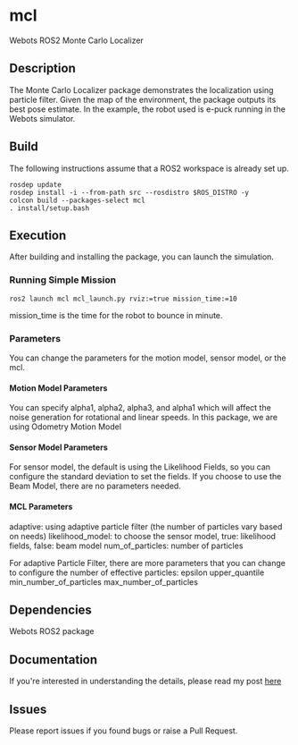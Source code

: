 # mcl
Webots ROS2 Monte Carlo Localizer

## Description
The Monte Carlo Localizer package demonstrates the localization using particle filter.
Given the map of the environment, the package outputs its best pose estimate.
In the example, the robot used is e-puck running in the Webots simulator.

## Build
The following instructions assume that a ROS2 workspace is already set up.
```commandline
rosdep update
rosdep install -i --from-path src --rosdistro $ROS_DISTRO -y
colcon build --packages-select mcl
. install/setup.bash
```

## Execution
After building and installing the package, you can launch the simulation.

### Running Simple Mission
```commandline
ros2 launch mcl mcl_launch.py rviz:=true mission_time:=10
```
mission_time is the time for the robot to bounce in minute.

### Parameters
You can change the parameters for the motion model, sensor model, or the mcl.

#### Motion Model Parameters
You can specify alpha1, alpha2, alpha3, and alpha1 which will affect the noise generation for rotational and linear speeds. 
In this package, we are using Odometry Motion Model

#### Sensor Model Parameters
For sensor model, the default is using the Likelihood Fields, so you can configure the standard deviation to set the fields.
If you choose to use the Beam Model, there are no parameters needed.

#### MCL Parameters
adaptive: using adaptive particle filter (the number of particles vary based on needs)
likelihood_model: to choose the sensor model, true: likelihood fields, false: beam model
num_of_particles: number of particles

For adaptive Particle Filter, there are more parameters that you can change to configure the number of effective particles:
epsilon
upper_quantile
min_number_of_particles
max_number_of_particles

## Dependencies
Webots ROS2 package

## Documentation
If you're interested in understanding the details, please read my post [here](https://towardsdatascience.com/particle-filter-localization-with-webots-and-ros2-619ecf0c5f08)

## Issues
Please report issues if you found bugs or raise a Pull Request.
